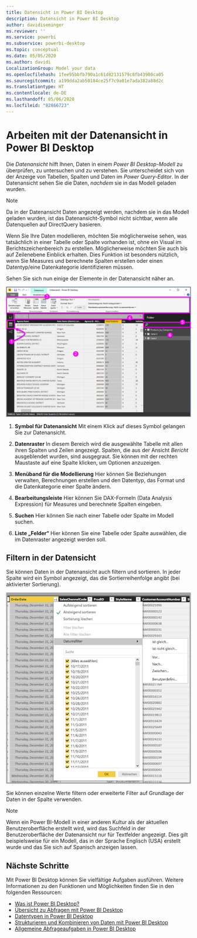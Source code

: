 ```yaml
---
title: Datensicht in Power BI Desktop
description: Datensicht in Power BI Desktop
author: davidiseminger
ms.reviewer: ''
ms.service: powerbi
ms.subservice: powerbi-desktop
ms.topic: conceptual
ms.date: 05/05/2020
ms.author: davidi
LocalizationGroup: Model your data
ms.openlocfilehash: 1fee95bbfb790a1c61d82131579c8fb43980ca05
ms.sourcegitcommit: a199dda2ab50184ce25f7c9a01e7ada382a88d2c
ms.translationtype: HT
ms.contentlocale: de-DE
ms.lasthandoff: 05/06/2020
ms.locfileid: "82866723"
---
```

# <a name="work-with-data-view-in-power-bi-desktop"></a>Arbeiten mit der Datenansicht in Power BI Desktop

Die *Datenansicht* hilft Ihnen, Daten in einem *Power BI Desktop-Modell* zu überprüfen, zu untersuchen und zu verstehen. Sie unterscheidet sich von der Anzeige von Tabellen, Spalten und Daten im *Power Query-Editor*. In der Datenansicht sehen Sie die Daten, *nachdem* sie in das Modell geladen wurden.

> [!NOTE]
> Da in der Datenansicht Daten angezeigt werden, nachdem sie in das Modell geladen wurden, ist das Datenansicht-Symbol nicht sichtbar, wenn alle Datenquellen auf DirectQuery basieren. 

Wenn Sie Ihre Daten modellieren, möchten Sie möglicherweise sehen, was tatsächlich in einer Tabelle oder Spalte vorhanden ist, ohne ein Visual im Berichtszeichenbereich zu erstellen. Möglicherweise möchten Sie auch bis auf Zeilenebene Einblick erhalten. Dies Funktion ist besonders nützlich, wenn Sie Measures und berechnete Spalten erstellen oder einen Datentyp/eine Datenkategorie identifizieren müssen.

Sehen Sie sich nun einige der Elemente in der Datenansicht näher an.

![Datensicht in Power BI Desktop](media/desktop-data-view/dataview_fullscreen.png)

1. **Symbol für Datenansicht** Mit einem Klick auf dieses Symbol gelangen Sie zur Datenansicht.

2. **Datenraster** In diesem Bereich wird die ausgewählte Tabelle mit allen ihren Spalten und Zeilen angezeigt. Spalten, die aus der Ansicht *Bericht* ausgeblendet wurden, sind ausgegraut. Sie können mit der rechten Maustaste auf eine Spalte klicken, um Optionen anzuzeigen.

3. **Menüband für die Modellierung** Hier können Sie Beziehungen verwalten, Berechnungen erstellen und den Datentyp, das Format und die Datenkategorie einer Spalte ändern.

4. **Bearbeitungsleiste** Hier können Sie DAX-Formeln (Data Analysis Expression) für Measures und berechnete Spalten eingeben.

5. **Suchen** Hier können Sie nach einer Tabelle oder Spalte im Modell suchen.

6. **Liste „Felder“** Hier können Sie eine Tabelle oder Spalte auswählen, die im Datenraster angezeigt werden soll.

## <a name="filtering-in-data-view"></a>Filtern in der Datensicht

Sie können Daten in der Datenansicht auch filtern und sortieren. In jeder Spalte wird ein Symbol angezeigt, das die Sortierreihenfolge angibt (bei aktivierter Sortierung).

![Sortieren und Filtern in der Datensicht in Power BI Desktop](media/desktop-data-view/dataview_sort-and-filter.png)

Sie können einzelne Werte filtern oder erweiterte Filter auf Grundlage der Daten in der Spalte verwenden.

> [!NOTE]
> Wenn ein Power BI-Modell in einer anderen Kultur als der aktuellen Benutzeroberfläche erstellt wird, wird das Suchfeld in der Benutzeroberfläche der Datenansicht nur für Textfelder angezeigt. Dies gilt beispielsweise für ein Modell, das in der Sprache Englisch (USA) erstellt wurde und das Sie sich auf Spanisch anzeigen lassen.


## <a name="next-steps"></a>Nächste Schritte

Mit Power BI Desktop können Sie vielfältige Aufgaben ausführen. Weitere Informationen zu den Funktionen und Möglichkeiten finden Sie in den folgenden Ressourcen:

* [Was ist Power BI Desktop?](desktop-what-is-desktop.md)
* [Übersicht zu Abfragen mit Power BI Desktop](desktop-query-overview.md)
* [Datentypen in Power BI Desktop](desktop-data-types.md)
* [Strukturieren und Kombinieren von Daten mit Power BI Desktop](desktop-shape-and-combine-data.md)
* [Allgemeine Abfrageaufgaben in Power BI Desktop](desktop-common-query-tasks.md)
